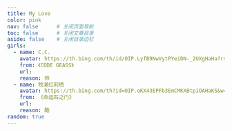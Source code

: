 ```yaml
---
title: My Love
color: pink
nav: false		# 关闭页面导航
toc: false		# 关闭文章目录
aside: false	# 关闭目录边栏
girls:
  - name: C.C.
    avatar: https://th.bing.com/th/id/OIP.LyfB9NwVytPYeiDN-_2UXgHaHa?rs=1&pid=ImgDetMain
    from: 《CODE GEASS》
    url: 
    reason: 帅
  - name: 牧濑红莉栖
    avatar: https://th.bing.com/th?id=OIP.oKX43EPFb3EmCMKXBtpiOAHaKS&w=312&h=200&c=12&rs=1&qlt=99&o=6&pid=13.1
    from: 《命运石之门》
    url: 
    reason: 酷
random: true
---
```


<YunGirls :girls="frontmatter.girls" :random="frontmatter.random" />